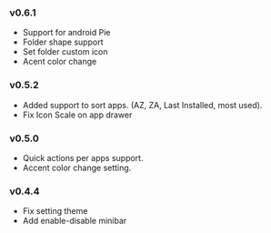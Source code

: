 ### v0.6.1
*   Support for android Pie
*   Folder shape support
*   Set folder custom icon
*   Acent color change
### v0.5.2
*   Added support to sort apps. (AZ, ZA, Last Installed, most used).
*   Fix Icon Scale on app drawer
### v0.5.0
*   Quick actions per apps support.
*   Accent color change setting.
### v0.4.4
*   Fix setting theme
*   Add enable-disable minibar